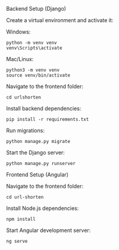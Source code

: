 Backend Setup (Django)

Create a virtual environment and activate it:

Windows:

    python -m venv venv
    venv\Scripts\activate


Mac/Linux:

    python3 -m venv venv
    source venv/bin/activate
    
Navigate to the frontend folder:

    cd urlshorten    


Install backend dependencies:

    pip install -r requirements.txt


Run migrations:

    python manage.py migrate

Start the Django server:

    python manage.py runserver    

Frontend Setup (Angular)

Navigate to the frontend folder:

    cd url-shorten


Install Node.js dependencies:

    npm install


Start Angular development server:

    ng serve




